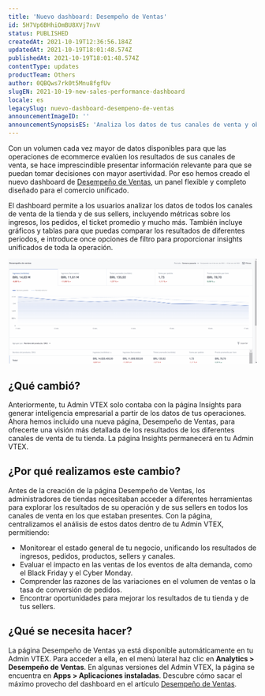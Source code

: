 ```yaml
---
title: 'Nuevo dashboard: Desempeño de Ventas'
id: 5H7Vp6BHhiOmBU8XVj7nvV
status: PUBLISHED
createdAt: 2021-10-19T12:36:56.184Z
updatedAt: 2021-10-19T18:01:48.574Z
publishedAt: 2021-10-19T18:01:48.574Z
contentType: updates
productTeam: Others
author: 0QBQws7rk0t5Mnu8fgfUv
slugEN: 2021-10-19-new-sales-performance-dashboard
locale: es
legacySlug: nuevo-dashboard-desempeno-de-ventas
announcementImageID: ''
announcementSynopsisES: 'Analiza los datos de tus canales de venta y obtén inteligencia empresarial con el nuevo dashboard Desempeño de Ventas.'
---
```



Con un volumen cada vez mayor de datos disponibles para que las operaciones de ecommerce evalúen los resultados de sus canales de venta, se hace imprescindible presentar información relevante para que se puedan tomar decisiones con mayor asertividad. Por eso hemos creado el nuevo dashboard de [Desempeño de Ventas](/es/tutorial/desempeno-de-ventas--3DMube0sEsK9vPcRYGas72), un panel flexible y completo diseñado para el comercio unificado.

El dashboard permite a los usuarios analizar los datos de todos los canales de venta de la tienda y de sus sellers, incluyendo métricas sobre los ingresos, los pedidos, el ticket promedio y mucho más. También incluye gráficos y tablas para que puedas comparar los resultados de diferentes periodos, e introduce once opciones de filtro para proporcionar insights unificados de toda la operación.

![Sales Perf Dash ES](https://raw.githubusercontent.com/vtexdocs/help-center-content/refs/heads/main/docs/es/announcements/2021-10-19-nuevo-dashboard-desempeno-de-ventas_1.gif)

## ¿Qué cambió?
Anteriormente, tu Admin VTEX solo contaba con la página Insights para generar inteligencia empresarial a partir de los datos de tus operaciones. Ahora hemos incluido una nueva página, Desempeño de Ventas, para ofrecerte una visión más detallada de los resultados de los diferentes canales de venta de tu tienda. La página Insights permanecerá en tu Admin VTEX.

## ¿Por qué realizamos este cambio?
Antes de la creación de la página Desempeño de Ventas, los administradores de tiendas necesitaban acceder a diferentes herramientas para explorar los resultados de su operación y de sus sellers en todos los canales de venta en los que estaban presentes. Con la página, centralizamos el análisis de estos datos dentro de tu Admin VTEX, permitiendo:

- Monitorear el estado general de tu negocio, unificando los resultados de ingresos, pedidos, productos, sellers y canales.  
- Evaluar el impacto en las ventas de los eventos de alta demanda, como el Black Friday y el Cyber Monday.  
- Comprender las razones de las variaciones en el volumen de ventas o la tasa de conversión de pedidos.  
- Encontrar oportunidades para mejorar los resultados de tu tienda y de tus sellers.  

## ¿Qué se necesita hacer?
La página Desempeño de Ventas ya está disponible automáticamente en tu Admin VTEX. Para acceder a ella, en el menú lateral haz clic en **Analytics > Desempeño de Ventas**.  En algunas versiones del Admin VTEX, la página se encuentra en __Apps > Aplicaciones instaladas__. Descubre cómo sacar el máximo provecho del dashboard en el artículo [Desempeño de Ventas](/es/tutorial/desempeno-de-ventas--3DMube0sEsK9vPcRYGas72).

